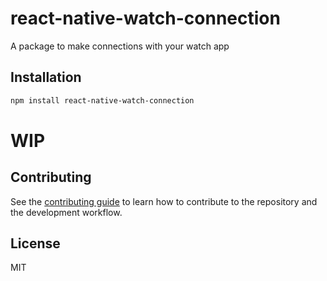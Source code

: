 # react-native-watch-connection

A package to make connections with your watch app

## Installation

```sh
npm install react-native-watch-connection
```

# WIP

## Contributing

See the [contributing guide](CONTRIBUTING.md) to learn how to contribute to the repository and the development workflow.

## License

MIT
